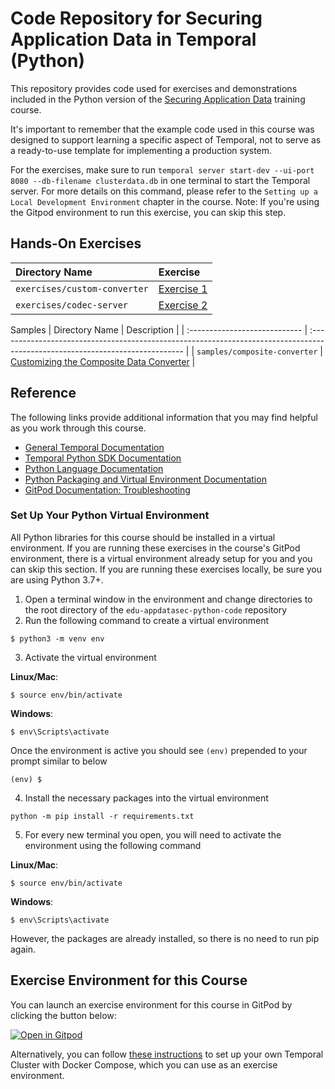 # Code Repository for Securing Application Data in Temporal (Python)
This repository provides code used for exercises and demonstrations
included in the Python version of the 
[Securing Application Data](https://learn.temporal.io/courses/appdatasec) 
training course.

It's important to remember that the example code used in this course was designed to support learning a specific aspect of Temporal, not to serve as a ready-to-use template for implementing a production system.

For the exercises, make sure to run `temporal server start-dev --ui-port 8080 --db-filename clusterdata.db` in one terminal to start the Temporal server. For more details on this command, please refer to the `Setting up a Local Development Environment` chapter in the course. Note: If you're using the Gitpod environment to run this exercise, you can skip this step.

## Hands-On Exercises

Directory Name                     | Exercise
:--------------------------------- | :-------------------------------------------------------
`exercises/custom-converter`       | [Exercise 1](exercises/custom-converter/README.md)
`exercises/codec-server`           | [Exercise 2](exercises/codec-server/README.md)

Samples
| Directory Name                | Description                                                                                                                   |
| :---------------------------- | :---------------------------------------------------------------------------------------------------------------------------- |
| `samples/composite-converter` | [Customizing the Composite Data Converter](samples/composite-converter/README.md) |

## Reference
The following links provide additional information that you may find helpful as you work through this course.
- [General Temporal Documentation](https://docs.temporal.io/)
- [Temporal Python SDK Documentation](https://python.temporal.io/)
- [Python Language Documentation](https://docs.python.org/3/)
- [Python Packaging and Virtual Environment Documentation](https://packaging.python.org/en/latest/tutorials/installing-packages/#creating-virtual-environments)
- [GitPod Documentation: Troubleshooting](https://www.gitpod.io/docs/troubleshooting)

### Set Up Your Python Virtual Environment

All Python libraries for this course should be installed in a virtual environment.
If you are running these exercises in the course's GitPod environment, there
is a virtual environment already setup for you and you can skip this section.
If you are running these exercises locally, be sure you are using Python 3.7+.

1. Open a terminal window in the environment and change directories to the root directory of the
   `edu-appdatasec-python-code` repository
2. Run the following command to create a virtual environment

```
$ python3 -m venv env
```

3. Activate the virtual environment

**Linux/Mac**:

```
$ source env/bin/activate
```

**Windows**:

```
$ env\Scripts\activate
```

Once the environment is active you should see `(env)` prepended to your prompt similar
to below

```
(env) $
```

4. Install the necessary packages into the virtual environment

```
python -m pip install -r requirements.txt
```

5. For every new terminal you open, you will need to activate the environment using
   the following command

**Linux/Mac**:

```
$ source env/bin/activate
```

**Windows**:

```
$ env\Scripts\activate
```

However, the packages are already installed, so there is no need to run pip again.


## Exercise Environment for this Course
You can launch an exercise environment for this course in GitPod by 
clicking the button below:

[![Open in Gitpod](https://gitpod.io/button/open-in-gitpod.svg)](https://gitpod.io/#https://github.com/temporalio/edu-appdatasec-python-code)

Alternatively, you can follow 
[these instructions](https://learn.temporal.io/getting_started/python/dev_environment/) to 
set up your own Temporal Cluster with Docker Compose, which you can use as an 
exercise environment.
